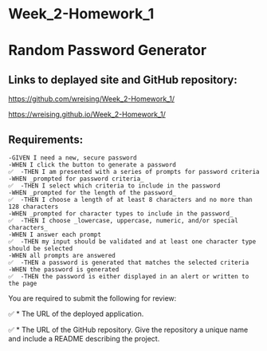 # Week_2-Homework_1

# Random Password Generator

## Links to deplayed site and GitHub repository:

https://github.com/wreising/Week_2-Homework_1/

https://wreising.github.io/Week_2-Homework_1/

## Requirements:

```
-GIVEN I need a new, secure password
-WHEN I click the button to generate a password
✅  -THEN I am presented with a series of prompts for password criteria
-WHEN _prompted for password criteria_
✅  -THEN I select which criteria to include in the password
-WHEN _prompted for the length of the password_
✅  -THEN I choose a length of at least 8 characters and no more than 128 characters
-WHEN _prompted for character types to include in the password_
✅  -THEN I choose _lowercase, uppercase, numeric, and/or special characters_
-WHEN I answer each prompt
✅  -THEN my input should be validated and at least one character type should be selected
-WHEN all prompts are answered
✅  -THEN a password is generated that matches the selected criteria
-WHEN the password is generated
✅  -THEN the password is either displayed in an alert or written to the page
```

You are required to submit the following for review:

✅  * The URL of the deployed application.

✅  * The URL of the GitHub repository. Give the repository a unique name and include a README describing the project.
